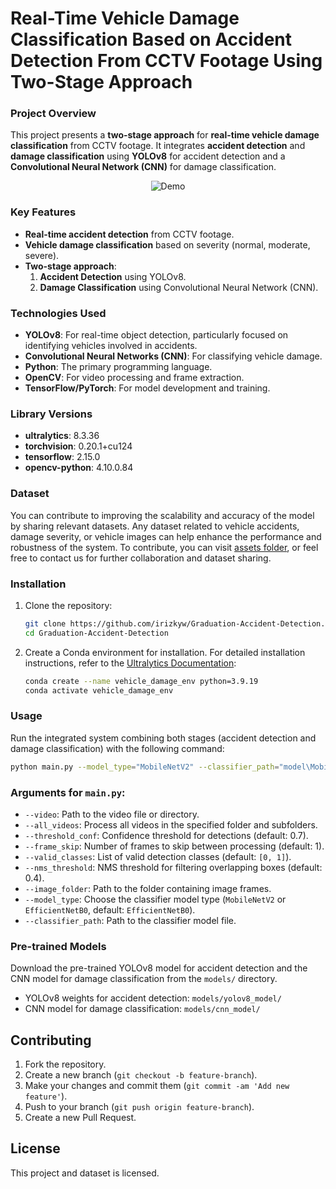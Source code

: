 
# Real-Time Vehicle Damage Classification Based on Accident Detection From CCTV Footage Using Two-Stage Approach

### Project Overview

This project presents a **two-stage approach** for **real-time vehicle damage classification** from CCTV footage. It integrates **accident detection** and **damage classification** using **YOLOv8** for accident detection and a **Convolutional Neural Network (CNN)** for damage classification.

<p align="center">
  <img src="https://github.com/irizkyw/Graduation-Accident-Detection/blob/main/assets/demo-gif.gif" alt="Demo">
</p>

### Key Features

- **Real-time accident detection** from CCTV footage.
- **Vehicle damage classification** based on severity (normal, moderate, severe).
- **Two-stage approach**:
  1. **Accident Detection** using YOLOv8.
  2. **Damage Classification** using Convolutional Neural Network (CNN).

### Technologies Used

- **YOLOv8**: For real-time object detection, particularly focused on identifying vehicles involved in accidents.
- **Convolutional Neural Networks (CNN)**: For classifying vehicle damage.
- **Python**: The primary programming language.
- **OpenCV**: For video processing and frame extraction.
- **TensorFlow/PyTorch**: For model development and training.

### Library Versions

- **ultralytics**: 8.3.36
- **torchvision**: 0.20.1+cu124
- **tensorflow**: 2.15.0
- **opencv-python**: 4.10.0.84

### Dataset

You can contribute to improving the scalability and accuracy of the model by sharing relevant datasets. Any dataset related to vehicle accidents, damage severity, or vehicle images can help enhance the performance and robustness of the system. To contribute, you can visit [assets folder](https://github.com/irizkyw/Graduation-Accident-Detection/tree/main/assets), or feel free to contact us for further collaboration and dataset sharing.
### Installation

1. Clone the repository:

    ```bash
    git clone https://github.com/irizkyw/Graduation-Accident-Detection.git
    cd Graduation-Accident-Detection
    ```

2. Create a Conda environment for installation. For detailed installation instructions, refer to the [Ultralytics Documentation](https://docs.ultralytics.com/quickstart/#install-ultralytics):

    ```bash
    conda create --name vehicle_damage_env python=3.9.19
    conda activate vehicle_damage_env
    ```

### Usage

Run the integrated system combining both stages (accident detection and damage classification) with the following command:

```bash
python main.py --model_type="MobileNetV2" --classifier_path="model\MobileNetV2.h5" --video="assets\videos\Testing Video.ts"
```

### Arguments for `main.py`:

- `--video`: Path to the video file or directory.
- `--all_videos`: Process all videos in the specified folder and subfolders.
- `--threshold_conf`: Confidence threshold for detections (default: 0.7).
- `--frame_skip`: Number of frames to skip between processing (default: 1).
- `--valid_classes`: List of valid detection classes (default: `[0, 1]`).
- `--nms_threshold`: NMS threshold for filtering overlapping boxes (default: 0.4).
- `--image_folder`: Path to the folder containing image frames.
- `--model_type`: Choose the classifier model type (`MobileNetV2` or `EfficientNetB0`, default: `EfficientNetB0`).
- `--classifier_path`: Path to the classifier model file.

### Pre-trained Models

Download the pre-trained YOLOv8 model for accident detection and the CNN model for damage classification from the `models/` directory.

- YOLOv8 weights for accident detection: `models/yolov8_model/`
- CNN model for damage classification: `models/cnn_model/`

## Contributing

1. Fork the repository.
2. Create a new branch (`git checkout -b feature-branch`).
3. Make your changes and commit them (`git commit -am 'Add new feature'`).
4. Push to your branch (`git push origin feature-branch`).
5. Create a new Pull Request.

## License

This project and dataset is licensed.
